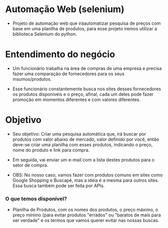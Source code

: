 # Automação Web (selenium)

- Projeto de automação web que iráautomatizar pesquisa de preços com base em uma planilha de produtos, para esse projeto iremos utilizar a biblioteca Selenium do python.

# Entendimento do negócio

- Um funcionário trabalha na área de compras de uma empresa e precisa fazer uma comparação de fornecedores para os seus insumos/produtos.

- Esse funcionário constantemente busca nos sites desses fornecedores os produtos disponíveis e o preço, afinal, cada um deles pode fazer promoção em momentos diferentes e com valores diferentes.

# Objetivo

- Seu objetivo: Criar uma pesquisa automática que, irá buscar por produtos com valor abaixo de mercado, valor definido por você, então deve-se criar uma planilha com esses produtos, indicando o preço, nome do produto e link para compra.

- Em seguida, vai enviar um e-mail com a lista destes produtos para o setor de compra.

- OBS: No nosso caso, vamos fazer com produtos comuns em sites como Google Shopping e Buscapé, mas a ideia é a mesma para outros sites. Essa busca também pode ser feita por APIs.


### O que temos disponível?

- Planilha de Produtos, com os nomes dos produtos, o preço máximo, o preço mínimo (para evitar produtos "errados" ou "baratos de mais para ser verdade" e os termos que vamos querer evitar nas nossas buscas.
